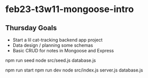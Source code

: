 # feb23-t3w11-mongoose-intro

## Thursday Goals

- Start a lil cat-tracking backend app project
- Data design / planning some schemas
- Basic CRUD for notes in Mongoose and Express


npm run seed
node src/seed.js
	database.js

npm run start
npm run dev
node src/index.js
	server.js
		database.js 


